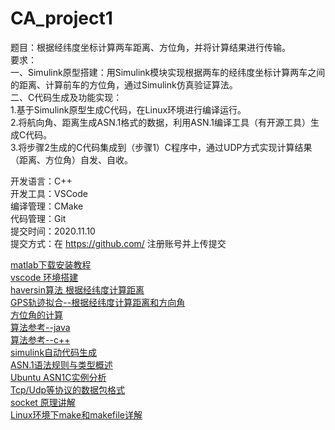 # CA_project1

题目：根据经纬度坐标计算两车距离、方位角，并将计算结果进行传输。  
要求：  
一、Simulink原型搭建：用Simulink模块实现根据两车的经纬度坐标计算两车之间的距离、计算前车的方位角，通过Simulink仿真验证算法。  
二、C代码生成及功能实现：  
1.基于Simulink原型生成C代码，在Linux环境进行编译运行。  
2.将航向角、距离生成ASN.1格式的数据，利用ASN.1编译工具（有开源工具）生成C代码。  
3.将步骤2生成的C代码集成到（步骤1）C程序中，通过UDP方式实现计算结果（距离、方位角）自发、自收。  

开发语言：C++  
开发工具：VSCode  
编译管理：CMake  
代码管理：Git  
提交时间：2020.11.10  
提交方式：在 https://github.com/ 注册账号并上传提交  

[matlab下载安装教程](http://www.360doc.com/content/16/1005/11/27698033_595899862.shtml)  
[vscode 环境搭建](https://www.cnblogs.com/baihualiaoluan/p/10661669.html)  
[haversin算法 根据经纬度计算距离](https://www.cnblogs.com/zhoug2020/p/8993750.html)  
[GPS轨迹拟合--根据经纬度计算距离和方向角](https://blog.csdn.net/qq_39609900/article/details/85109265)  
[方位角的计算](https://wenku.baidu.com/view/ceec18c303768e9951e79b89680203d8cf2f6ac0.html)  
[算法参考--java](https://www.cnblogs.com/leejuan/p/5552460.html)  
[算法参考--c++](https://blog.csdn.net/yugemengjing/article/details/96708834)  
[simulink自动代码生成](https://blog.csdn.net/weixin_41695564/article/details/80751543)  
[ASN.1语法规则与类型概述](https://blog.csdn.net/mao834099514/article/details/109074661)  
[Ubuntu ASN1C实例分析](https://blog.csdn.net/hunzhangzui9837/article/details/85282923)  
[Tcp/Udp等协议的数据包格式](https://blog.csdn.net/kallen_ding/article/details/38490233)  
[socket 原理讲解](https://blog.csdn.net/pashanhu6402/article/details/96428887)  
[Linux环境下make和makefile详解](https://www.cnblogs.com/skyofbitbit/p/3651380.html)  
 
